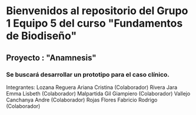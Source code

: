 # Bienvenidos al repositorio del Grupo 1 Equipo 5 del curso "Fundamentos de Biodiseño"
## Proyecto : "Anamnesis"
### Se buscará desarrollar un prototipo para el caso clínico.
Integrantes: 
Lozana Reguera Ariana Cristina (Colaborador)
Rivera Jara Emma Lisbeth (Colaborador)
Malpartida Gil Giampiero (Colaborador)
Vallejo Canchanya Andre (Colaborador)
Rojas Flores Fabricio Rodrigo (Colaborador)
